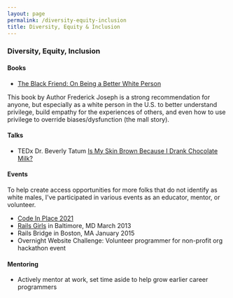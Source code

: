 ```yaml
---
layout: page
permalink: /diversity-equity-inclusion
title: Diversity, Equity & Inclusion
---
```


### Diversity, Equity, Inclusion

#### Books

* [The Black Friend: On Being a Better White Person](https://www.amazon.com/Black-Friend-Being-Better-Person/dp/1536217018/ref=sr_1_1?dchild=1&keywords=black+friend&qid=1632932743&sr=8-1)

This book by Author Frederick Joseph is a strong recommendation for anyone, but especially as a white person in the U.S. to better understand privilege, build empathy for the experiences of others, and even how to use privilege to override biases/dysfunction (the mall story).

#### Talks

* TEDx Dr. Beverly Tatum [Is My Skin Brown Because I Drank Chocolate Milk?](https://www.youtube.com/watch?v=l_TFaS3KW6s)

#### Events

To help create access opportunities for more folks that do not identify as white males, I've participated in various events as an educator, mentor, or volunteer.

* [Code In Place 2021](https://codeinplace.stanford.edu/)
* [Rails Girls](http://railsgirls.com/) in Baltimore, MD March 2013
* Rails Bridge in Boston, MA January 2015
* Overnight Website Challenge: Volunteer programmer for non-profit org hackathon event

#### Mentoring

- Actively mentor at work, set time aside to help grow earlier career programmers
